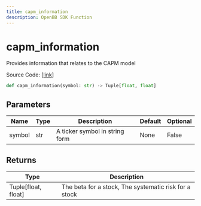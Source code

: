 ```yaml
---
title: capm_information
description: OpenBB SDK Function
---
```


# capm_information

Provides information that relates to the CAPM model

Source Code: [[link](https://github.com/OpenBB-finance/OpenBBTerminal/tree/main/openbb_terminal/stocks/quantitative_analysis/factors_model.py#L80)]

```python
def capm_information(symbol: str) -> Tuple[float, float]
```
## Parameters

| Name | Type | Description | Default | Optional |
| ---- | ---- | ----------- | ------- | -------- |
| symbol | str | A ticker symbol in string form | None | False |

## Returns

| Type | Description |
| ---- | ----------- |
| Tuple[float, float] | The beta for a stock, The systematic risk for a stock |

